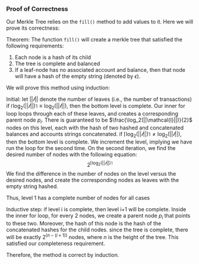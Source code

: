 ### Proof of Correctness


Our Merkle Tree relies on the `fill()` method to 
add values to it. Here we will prove its correctness:



Theorem: The function `fill()` will create a merkle tree that satisfied the following requirements:
1. Each node is a hash of its child
2. The tree is complete and balanced
3. If a leaf-node has no associated account and balance, then that node will have a hash of the empty string (denoted by $\epsilon$).

We will prove this method using induction:

Initial:
let $||\mathcal{l}||$ denote the number of leaves (i.e., the number of transactions)
if ${\lceil\log_2(||\mathcal{l}||)\rceil} \equiv \log_2(||\mathcal{l}||)$, then the bottom level is complete.
Our inner for loop loops through each of these leaves, and creates a corresponding parent node $p_i$. There is guaranteed to be $\frac{\log_2(||\mathcal{l}||)}{2}$ nodes on this level, each with the hash of two hashed and concatenated balances and accounts strings concatenated.
if ${\lceil\log_2(||\mathcal{l}||)\rceil} \neq \log_2(||\mathcal{l}||)$, then the bottom level is complete.
We increment the level, implying we have run the loop for the second time. On the second iteration, we find the desired number of nodes with the following equation:
$$2^{\lceil\log_2(||\mathcal{l}||)\rceil}$$
We find the difference in the number of nodes on the level versus the desired nodes, and create the corresponding nodes as leaves with the empty string hashed. 

Thus, level 1 has a complete number of nodes for all cases

Inductive step:
if level i is complete, then level i+1 will be complete. 
Inside the inner for loop, for every 2 nodes, we create a parent node $p_i$ that points to these two. Moreover, the hash of this node is the hash of the concatenated hashes for the child nodes. since the tree is complete, there will be exactly $2^{(n-(i + 1))}$ nodes, where $n$ is the height of the tree. This satisfied our completeness requirement.

Therefore, the method is correct by induction.